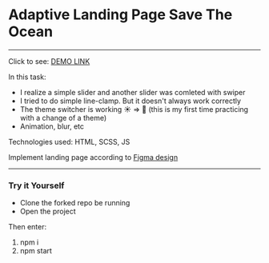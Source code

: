 # Adaptive Landing Page Save The Ocean 
---------
Click to see: [DEMO LINK](https://vasylzinchenko.github.io/SaveTheOcean/)

In this task:
- I realize a simple slider and another slider was comleted with swiper
- I tried to do simple line-clamp. But it doesn't always work correctly 
- The theme switcher is working ☀️ => 🌙 (this is my first time practicing with a change of a theme)
- Animation, blur, etc

Technologies used: HTML, SCSS, JS

Implement landing page according to [Figma design](https://www.figma.com/file/PQZPy117Zlowfrs0AnvhVs/Test?node-id=29%3A1227&t=Mh3JAanuTs8zRD0a-0)

-----
  
<h3>Try it Yourself</h3>

- Clone the forked repo be running
- Open the project

Then enter: 
  1) npm i
  2) npm start

